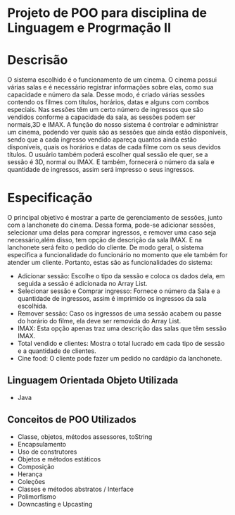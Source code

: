 # Projeto de POO para disciplina de Linguagem e Progrmação II 

# Descrisão
 O sistema escolhido é o funcionamento de um cinema. O cinema possui várias salas e é necessário registrar informações sobre elas, como sua capacidade e número da sala. Desse modo, é criado várias sessões contendo os filmes com títulos, horários, datas e alguns com combos especiais. Nas sessões têm um certo número de ingressos que são vendidos conforme a capacidade da sala, as sessões podem ser normais,3D e IMAX.
 A função do nosso sistema é controlar e administrar um cinema,  podendo ver quais são as sessões que ainda estão disponíveis, sendo que a cada ingresso vendido apareça quantos ainda estão disponíveis, quais os horários e datas de cada filme com os seus devidos títulos. O usuário também poderá escolher qual sessão ele quer, se a sessão é 3D, normal ou IMAX. E também, fornecerá o número da sala e quantidade de ingressos, assim será impresso o seus ingressos.

# Especificação
 O principal objetivo é mostrar a parte de gerenciamento de sessões, junto com a   lanchonete do cinema. Dessa forma, pode-se adicionar sessões, selecionar uma delas para comprar ingressos, e remover uma caso seja necessário,além disso, tem opção de descrição da sala IMAX. E na lanchonete será feito o pedido do cliente. De modo geral, o sistema especifica a funcionalidade do funcionário no momento que ele também for atender um cliente.
 Portanto, estas são as funcionalidades do sistema: 
 - Adicionar sessão: Escolhe o tipo da sessão e coloca os dados dela, em seguida a sessão é adicionada no Array List.
 - Selecionar sessão e Comprar ingresso: Fornece o número da Sala  e a quantidade de ingressos, assim é imprimido os ingressos da sala escolhida.
 - Remover sessão: Caso os ingressos de uma sessão acabem ou passe do horário do filme, ela deve ser removida do Array List.
 - IMAX: Esta opção apenas traz uma descrição das salas que têm sessão IMAX.
 - Total vendido e clientes: Mostra o total lucrado em cada tipo de sessão e a quantidade de clientes.
 - Cine food: O cliente pode fazer um pedido no cardápio da lanchonete.
 

## Linguagem Orientada Objeto Utilizada
- Java 

## Conceitos de POO Utilizados
- Classe, objetos, métodos assessores, toString
- Encapsulamento
- Uso de construtores
- Objetos e métodos estáticos
- Composição
- Herança
- Coleções
- Classes e métodos abstratos / Interface
- Polimorfismo
- Downcasting e Upcasting
